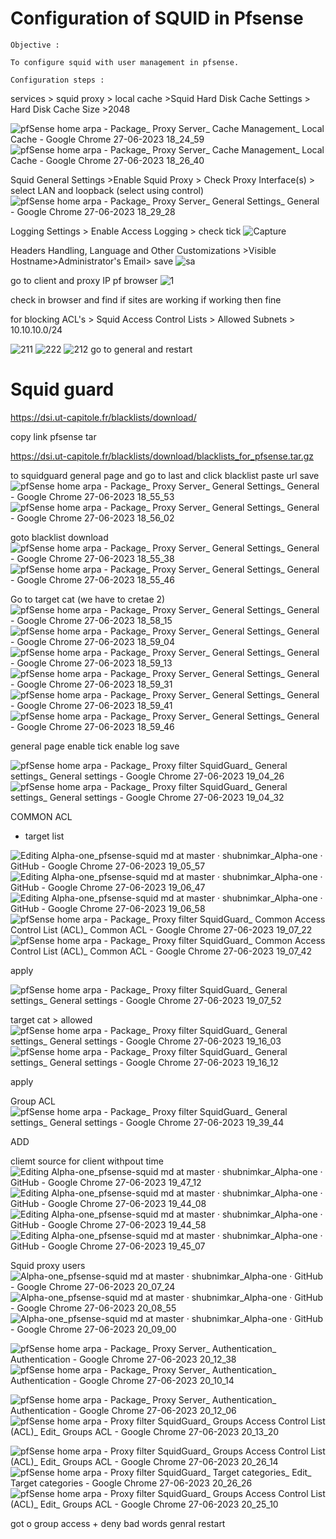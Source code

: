 # Configuration of SQUID in Pfsense

```Objective :```

    To configure squid with user management in pfsense.

```Configuration steps :```

services > squid proxy > local cache >Squid Hard Disk Cache Settings > Hard Disk Cache Size >2048

![pfSense home arpa - Package_ Proxy Server_ Cache Management_ Local Cache - Google Chrome 27-06-2023 18_24_59](https://github.com/shubnimkar/Alpha-one/assets/46809421/75017c98-c944-4913-ad78-9b5b7ef190d7)
![pfSense home arpa - Package_ Proxy Server_ Cache Management_ Local Cache - Google Chrome 27-06-2023 18_26_40](https://github.com/shubnimkar/Alpha-one/assets/46809421/71f28df8-b735-449d-964d-600b8b8d28a9)

Squid General Settings >Enable Squid Proxy > Check
Proxy Interface(s) > select LAN and loopback (select using control)
![pfSense home arpa - Package_ Proxy Server_ General Settings_ General - Google Chrome 27-06-2023 18_29_28](https://github.com/shubnimkar/Alpha-one/assets/46809421/fc147b93-e761-4637-bbb7-e303938e3f63)


Logging Settings > Enable Access Logging > check tick
![Capture](https://github.com/shubnimkar/Alpha-one/assets/46809421/16a19f31-3bb4-4947-848e-7d23e06a1015)

Headers Handling, Language and Other Customizations >Visible Hostname>Administrator's Email> save
![sa](https://github.com/shubnimkar/Alpha-one/assets/46809421/453832ea-cd35-4096-9dc0-4d2b5d583b99)

go to client and proxy IP pf browser
![1](https://github.com/shubnimkar/Alpha-one/assets/46809421/fdd84f15-12f4-4e31-847e-f7e30c1e9b9e)

check in browser and find if sites are working if working then fine 


for blocking
ACL's > Squid Access Control Lists > Allowed Subnets > 10.10.10.0/24

![211](https://github.com/shubnimkar/Alpha-one/assets/46809421/c6715a4b-3a29-4a99-885e-555f16f05cfe)
![222](https://github.com/shubnimkar/Alpha-one/assets/46809421/54e096d7-6197-45c1-ae3d-0b6645eeac8a)
![212](https://github.com/shubnimkar/Alpha-one/assets/46809421/4ab6de66-1c03-49b8-b2d9-98e741878f8c)
 go to general and restart


# Squid guard

https://dsi.ut-capitole.fr/blacklists/download/

copy link
pfsense tar

https://dsi.ut-capitole.fr/blacklists/download/blacklists_for_pfsense.tar.gz



to squidguard 
general page and go to last and click blacklist
paste url save 
![pfSense home arpa - Package_ Proxy Server_ General Settings_ General - Google Chrome 27-06-2023 18_55_53](https://github.com/shubnimkar/Alpha-one/assets/46809421/5736d1d2-c842-4146-b4de-3e98c32a6805)
![pfSense home arpa - Package_ Proxy Server_ General Settings_ General - Google Chrome 27-06-2023 18_56_02](https://github.com/shubnimkar/Alpha-one/assets/46809421/519a3904-7b73-4d4f-9238-23c89bae2897)


goto blacklist download
![pfSense home arpa - Package_ Proxy Server_ General Settings_ General - Google Chrome 27-06-2023 18_55_38](https://github.com/shubnimkar/Alpha-one/assets/46809421/dbd30985-e343-4f76-bdc5-9cb433e5eadd)
![pfSense home arpa - Package_ Proxy Server_ General Settings_ General - Google Chrome 27-06-2023 18_55_46](https://github.com/shubnimkar/Alpha-one/assets/46809421/e7b3849e-4214-4e3d-8ad3-686d3a0e5ebe)


Go to target cat (we have to cretae 2)
![pfSense home arpa - Package_ Proxy Server_ General Settings_ General - Google Chrome 27-06-2023 18_58_15](https://github.com/shubnimkar/Alpha-one/assets/46809421/045e79df-7686-483e-a8e1-9a4052e9c6ae)
![pfSense home arpa - Package_ Proxy Server_ General Settings_ General - Google Chrome 27-06-2023 18_59_04](https://github.com/shubnimkar/Alpha-one/assets/46809421/911ccd78-ebb4-4d72-b3da-51686fc2bff6)
![pfSense home arpa - Package_ Proxy Server_ General Settings_ General - Google Chrome 27-06-2023 18_59_13](https://github.com/shubnimkar/Alpha-one/assets/46809421/3ddd8c09-7e70-4baf-a6b9-86d9ead40f80)
![pfSense home arpa - Package_ Proxy Server_ General Settings_ General - Google Chrome 27-06-2023 18_59_31](https://github.com/shubnimkar/Alpha-one/assets/46809421/b94dea1a-f233-4af6-9eef-d94ca3849ccd)
![pfSense home arpa - Package_ Proxy Server_ General Settings_ General - Google Chrome 27-06-2023 18_59_41](https://github.com/shubnimkar/Alpha-one/assets/46809421/92fdaa8c-40d0-4281-b06a-5e21872d37df)
![pfSense home arpa - Package_ Proxy Server_ General Settings_ General - Google Chrome 27-06-2023 18_59_46](https://github.com/shubnimkar/Alpha-one/assets/46809421/408bbc16-4c47-413f-a06c-e2276562ff15)

general page 
enable tick 
enable log 
save


![pfSense home arpa - Package_ Proxy filter SquidGuard_ General settings_ General settings - Google Chrome 27-06-2023 19_04_26](https://github.com/shubnimkar/Alpha-one/assets/46809421/af4ae0f9-518c-4177-9198-d4265f215922)
![pfSense home arpa - Package_ Proxy filter SquidGuard_ General settings_ General settings - Google Chrome 27-06-2023 19_04_32](https://github.com/shubnimkar/Alpha-one/assets/46809421/d3317744-1b05-4a76-af6a-0a7963f8b2b4)


COMMON ACL
+ target list

![Editing Alpha-one_pfsense-squid md at master · shubnimkar_Alpha-one · GitHub - Google Chrome 27-06-2023 19_05_57](https://github.com/shubnimkar/Alpha-one/assets/46809421/83c6210f-b3b6-4444-a9d9-80657630110b)
![Editing Alpha-one_pfsense-squid md at master · shubnimkar_Alpha-one · GitHub - Google Chrome 27-06-2023 19_06_47](https://github.com/shubnimkar/Alpha-one/assets/46809421/5ca3b230-76f3-409f-b46b-18ca3d0464d3)
![Editing Alpha-one_pfsense-squid md at master · shubnimkar_Alpha-one · GitHub - Google Chrome 27-06-2023 19_06_58](https://github.com/shubnimkar/Alpha-one/assets/46809421/f44134e7-be54-48cf-9488-318e5258415e)
![pfSense home arpa - Package_ Proxy filter SquidGuard_ Common Access Control List (ACL)_ Common ACL - Google Chrome 27-06-2023 19_07_22](https://github.com/shubnimkar/Alpha-one/assets/46809421/a3d0acb2-e453-4154-a346-19196c427d27)
![pfSense home arpa - Package_ Proxy filter SquidGuard_ Common Access Control List (ACL)_ Common ACL - Google Chrome 27-06-2023 19_07_42](https://github.com/shubnimkar/Alpha-one/assets/46809421/e6ecf614-a3b4-4970-bed9-6eb5ffa5047d)

apply

![pfSense home arpa - Package_ Proxy filter SquidGuard_ General settings_ General settings - Google Chrome 27-06-2023 19_07_52](https://github.com/shubnimkar/Alpha-one/assets/46809421/6709dbe4-1496-4fa5-9554-87a921e799d7)

target cat > allowed
![pfSense home arpa - Package_ Proxy filter SquidGuard_ General settings_ General settings - Google Chrome 27-06-2023 19_16_03](https://github.com/shubnimkar/Alpha-one/assets/46809421/fe5a7db0-cb95-4110-98fc-8a17955d6cdd)
![pfSense home arpa - Package_ Proxy filter SquidGuard_ General settings_ General settings - Google Chrome 27-06-2023 19_16_12](https://github.com/shubnimkar/Alpha-one/assets/46809421/2e9bb2a2-6851-43a6-b6cd-dcdd39a8d479)

apply

Group ACL
![pfSense home arpa - Package_ Proxy filter SquidGuard_ General settings_ General settings - Google Chrome 27-06-2023 19_39_44](https://github.com/shubnimkar/Alpha-one/assets/46809421/9f7b5233-45a4-49df-a4ae-f6f27d9a1185)

ADD

cliemt source for client withpout time
![Editing Alpha-one_pfsense-squid md at master · shubnimkar_Alpha-one · GitHub - Google Chrome 27-06-2023 19_47_12](https://github.com/shubnimkar/Alpha-one/assets/46809421/c455142f-741b-4a67-a4f5-5a85cf713137)
![Editing Alpha-one_pfsense-squid md at master · shubnimkar_Alpha-one · GitHub - Google Chrome 27-06-2023 19_44_08](https://github.com/shubnimkar/Alpha-one/assets/46809421/283f00f9-23ef-4cf0-87df-a9a194baddc5)
![Editing Alpha-one_pfsense-squid md at master · shubnimkar_Alpha-one · GitHub - Google Chrome 27-06-2023 19_44_58](https://github.com/shubnimkar/Alpha-one/assets/46809421/fc7b3843-0909-481e-b368-f58e0f78b997)
![Editing Alpha-one_pfsense-squid md at master · shubnimkar_Alpha-one · GitHub - Google Chrome 27-06-2023 19_45_07](https://github.com/shubnimkar/Alpha-one/assets/46809421/da45ee9a-f4ce-43ce-b413-4ab28b309871)

Squid proxy 
users
![Alpha-one_pfsense-squid md at master · shubnimkar_Alpha-one · GitHub - Google Chrome 27-06-2023 20_07_24](https://github.com/shubnimkar/Alpha-one/assets/46809421/67d5bbf9-69cf-4feb-92cc-0e5f0b02b02d)
![Alpha-one_pfsense-squid md at master · shubnimkar_Alpha-one · GitHub - Google Chrome 27-06-2023 20_08_55](https://github.com/shubnimkar/Alpha-one/assets/46809421/ab9258d5-c43a-41f6-ad5b-f2324a22cd80)
![Alpha-one_pfsense-squid md at master · shubnimkar_Alpha-one · GitHub - Google Chrome 27-06-2023 20_09_00](https://github.com/shubnimkar/Alpha-one/assets/46809421/73000473-a312-4988-af4e-eafe843e799b)



![pfSense home arpa - Package_ Proxy Server_ Authentication_ Authentication - Google Chrome 27-06-2023 20_12_38](https://github.com/shubnimkar/Alpha-one/assets/46809421/594367a2-a411-4b66-b671-b3070d6bf834)
![pfSense home arpa - Package_ Proxy Server_ Authentication_ Authentication - Google Chrome 27-06-2023 20_10_14](https://github.com/shubnimkar/Alpha-one/assets/46809421/bbb5b84f-ebe6-48f9-80be-ba1989e62da8)


![pfSense home arpa - Package_ Proxy Server_ Authentication_ Authentication - Google Chrome 27-06-2023 20_12_06](https://github.com/shubnimkar/Alpha-one/assets/46809421/9d094bbc-b31d-4dcb-a906-ed692e15d4f8)
![pfSense home arpa - Proxy filter SquidGuard_ Groups Access Control List (ACL)_ Edit_ Groups ACL - Google Chrome 27-06-2023 20_13_20](https://github.com/shubnimkar/Alpha-one/assets/46809421/b1d323ca-be13-443a-8023-3b1676398fa0)

![pfSense home arpa - Proxy filter SquidGuard_ Groups Access Control List (ACL)_ Edit_ Groups ACL - Google Chrome 27-06-2023 20_26_14](https://github.com/shubnimkar/Alpha-one/assets/46809421/d67f7c36-8825-4b55-aad2-88b9df0e1873)
![pfSense home arpa - Proxy filter SquidGuard_ Target categories_ Edit_ Target categories - Google Chrome 27-06-2023 20_26_26](https://github.com/shubnimkar/Alpha-one/assets/46809421/8434839a-8d0b-45f4-9369-cd1ce2901d50)
![pfSense home arpa - Proxy filter SquidGuard_ Groups Access Control List (ACL)_ Edit_ Groups ACL - Google Chrome 27-06-2023 20_25_10](https://github.com/shubnimkar/Alpha-one/assets/46809421/6e68038f-cd0a-46db-91d0-9ba09c32a9c3)

got o group access + deny bad words
genral restart
